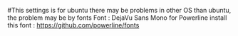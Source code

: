 #This settings is for ubuntu
there may be problems in other OS than ubuntu, the problem may be by fonts
Font : DejaVu Sans Mono for Powerline
install this font : https://github.com/powerline/fonts
